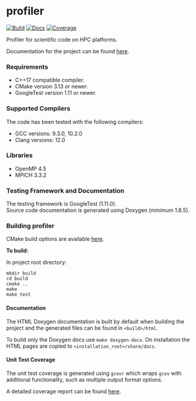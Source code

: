 # profiler

[![Build](https://github.com/MetOffice/profiler/actions/workflows/build.yml/badge.svg)](https://github.com/MetOffice/profiler/actions/workflows/build.yml)
[![Docs](https://github.com/MetOffice/profiler/actions/workflows/documentation.yml/badge.svg)](https://github.com/MetOffice/profiler/actions/workflows/documentation.yml)
[![Coverage](https://img.shields.io/badge/coverage-52.6%25-red)](${WORKFLOW_URL})

Profiler for scientific code on HPC platforms.

Documentation for the project can be found [here](https://metoffice.github.io/profiler).

### Requirements

- C++17 compatible compiler.
- CMake version 3.13 or newer.
- GoogleTest version 1.11 or newer.

### Supported Compilers

The code has been tested with the following compilers:
- GCC versions: 9.3.0, 10.2.0
- Clang versions: 12.0 

### Libraries 

- OpenMP 4.5 
- MPICH 3.3.2

### Testing Framework and Documentation

The testing framework is GoogleTest (1.11.0).  
Source code documentation is generated using Doxygen (minimum 1.8.5).

### Building profiler

CMake build options are available [here](https://metoffice.github.io/profiler/#Options).

**To build:**

In project root directory:
~~~~~~~~~~~~~~~~shell
mkdir build
cd build
cmake ..
make
make test
~~~~~~~~~~~~~~~~

#### Documentation

The HTML Doxygen documentation is built by default when building the project and 
the generated files can be found in `<build>/html`.

To build only the Doxygen docs use `make doxygen-docs`. On installation the
HTML pages are copied to `<installation_root>/share/docs`.

#### Unit Test Coverage

The unit test coverage is generated using `gcovr` which wraps `gcov` with additional
functionality, such as multiple output format options.

A detailed coverage report can be found [here](https://metoffice.github.io/profiler/coverage/).
